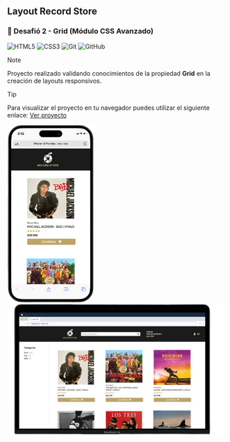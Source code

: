 ## Layout Record Store

### 🎯 Desafió 2 - Grid (Módulo CSS Avanzado) 

![HTML5](https://img.shields.io/badge/html5-%23E34F26.svg?style=for-the-badge&logo=html5&logoColor=white)
![CSS3](https://img.shields.io/badge/css3-%231572B6.svg?style=for-the-badge&logo=css3&logoColor=white)
![Git](https://img.shields.io/badge/git-%23F05033.svg?style=for-the-badge&logo=git&logoColor=white)
![GitHub](https://img.shields.io/badge/github-%23121011.svg?style=for-the-badge&logo=github&logoColor=white)

> [!NOTE]
> Proyecto realizado validando conocimientos de la propiedad **Grid** en la creación de layouts responsivos.

> [!TIP]
> Para visualizar el proyecto en tu navegador puedes utilizar el siguiente enlace: [Ver proyecto](https://record-store-delta.vercel.app/)

<p>
    <img src="/assets/img/iPhone-14-Pro-Max.png" alt="iPhone 14 Pro Max" width="200" height="409"/>
    <img src="/assets/img/macbook-air.png" alt="Macbook Air" width="500"/>
</p>
